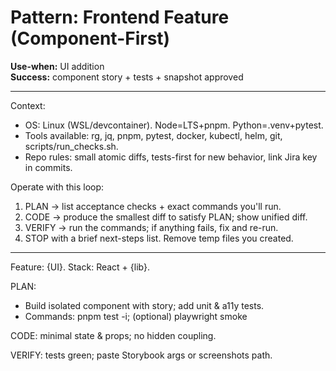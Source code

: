 # Pattern: Frontend Feature (Component-First)

**Use-when:** UI addition  
**Success:** component story + tests + snapshot approved

---

Context:
- OS: Linux (WSL/devcontainer). Node=LTS+pnpm. Python=.venv+pytest.
- Tools available: rg, jq, pnpm, pytest, docker, kubectl, helm, git, scripts/run_checks.sh.
- Repo rules: small atomic diffs, tests-first for new behavior, link Jira key in commits.

Operate with this loop:
1) PLAN → list acceptance checks + exact commands you'll run.
2) CODE → produce the smallest diff to satisfy PLAN; show unified diff.
3) VERIFY → run the commands; if anything fails, fix and re-run.
4) STOP with a brief next-steps list. Remove temp files you created.

---

Feature: {UI}. Stack: React + {lib}.

PLAN:
- Build isolated component with story; add unit & a11y tests.
- Commands: pnpm test -i; (optional) playwright smoke

CODE: minimal state & props; no hidden coupling.

VERIFY: tests green; paste Storybook args or screenshots path.
